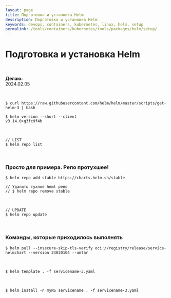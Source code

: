 ```yaml
---
layout: page
title: Подготовка и установка Helm
description: Подготовка и установка Helm
keywords: devops, containers, kubernetes, linux, helm, setup
permalink: /tools/containers/kubernetes/tools/packages/helm/setup/
---
```


# Подготовка и установка Helm

<br/>

**Делаю:**  
2024.02.05

<br/>

```
$ curl https://raw.githubusercontent.com/helm/helm/master/scripts/get-helm-3 | bash

$ helm version --short --client
v3.14.0+g3fc9f4b
```

<br/>

```
// LIST
$ helm repo list
```

<br/>

### Просто для примера. Репо протухшее!

```
$ helm repo add stable https://charts.helm.sh/stable

// Удалить тухлое heml репо
// $ helm repo remove stable
```

<br/>

```
// UPDATE
$ helm repo update
```

<br/>

### Команды, которые приходилось выполнять

```
$ helm pull --insecure-skip-tls-verify oci://registry/release/service-helmchart --version 24020104 --untar
```

<br/>

```
$ helm template . -f servicename-3.yaml
```

<br/>

```
$ helm install -n myNS servicename . -f servicename-3.yaml
```
